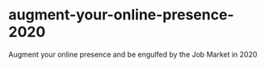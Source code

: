 # augment-your-online-presence-2020
Augment your online presence and be engulfed by the Job Market in 2020 
